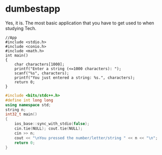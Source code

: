 # dumbestapp
Yes, it is.
The most basic application that you have to get used to when studying Tech.
```c=1
//App
#include <stdio.h>
#include <conio.h>
#include <math.h>
int main()
{
    char characters[1000];
    printf("Enter a string (<=1000 characters): ");
    scanf("%s", characters);
    printf("You just entered a string: %s.", characters);
    return 0;
}
```
```cpp
#include <bits/stdc++.h>
#define int long long
using namespace std;
string n;
int32_t main()
{
    ios_base::sync_with_stdio(false);
    cin.tie(NULL); cout.tie(NULL);
    cin >> n;
    cout << "\nYou pressed the number/letter/string " << n << "\n";
    return 0;
}

```

